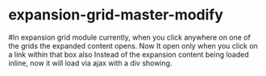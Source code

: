 # expansion-grid-master-modify
#In expansion grid module currently, when you click anywhere on one of the grids the expanded content opens. Now It open only when you click on a link within that box also Instead of the expansion content being loaded inline, now it will load via ajax with a div showing.
